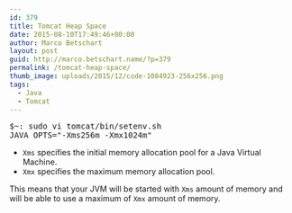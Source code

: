 ```yaml
---
id: 379
title: Tomcat Heap Space
date: 2015-08-10T17:49:46+00:00
author: Marco Betschart
layout: post
guid: http://marco.betschart.name/?p=379
permalink: /tomcat-heap-space/
thumb_image: uploads/2015/12/code-1084923-256x256.png
tags:
  - Java
  - Tomcat
---
```

<div class="snippetcpt-wrap" id="snippet-495" data-id="495" data-edit="http://dev.marco-betschart.local/wp-admin/post.php?post=495&action=edit" data-copy="/wp-admin/export.php?type=jekyll&#038;snippet=b31d996337&#038;id=495" data-fullscreen="http://dev.marco-betschart.local/code-snippets/tomcat-heap-space/?full-screen=1">
  <pre class="prettyprint linenums lang-bash" title="Tomcat Heap Space">$~: sudo vi tomcat/bin/setenv.sh
JAVA_OPTS="-Xms256m -Xmx1024m"</pre>
</div>

  * `Xms` specifies the initial memory allocation pool for a Java Virtual Machine.
  * `Xmx` specifies the maximum memory allocation pool.

This means that your JVM will be started with `Xms` amount of memory and will be able to use a maximum of `Xmx` amount of memory.